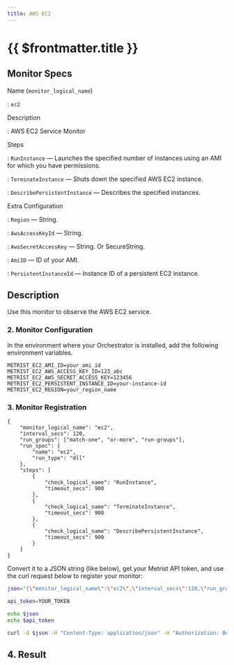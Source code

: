 ```yaml
---
title: AWS EC2
---
```


# {{ $frontmatter.title }}

## Monitor Specs

Name (`monitor_logical_name`)

: `ec2`

Description

: AWS EC2 Service Monitor

Steps

: `RunInstance` — Launches the specified number of instances using an AMI for which you have permissions.

: `TerminateInstance` — Shuts down the specified AWS EC2 instance.

: `DescribePersistentInstance` — Describes the specified instances.

Extra Configuration

: `Region` — String.

: `AwsAccessKeyId` — String.

: `AwsSecretAccessKey` — String. Or SecureString.

: `AmiID` — ID of your AMI.

: `PersistentInstanceId` — Instance ID of a persistent EC2 instance.

## Description

Use this monitor to observe the AWS EC2 service.


<!--@include: /parts/setup-in-a-nutshell.md-->


<!--@include: /parts/setup-detailed-steps-pre-requisites.md-->

### 2. Monitor Configuration

<!--@include: /parts/setup-detailed-steps-2-monitor-configuration.md-->

In the environment where your Orchestrator is installed, add the following environment variables.

```
METRIST_EC2_AMI_ID=your_ami_id
METRIST_EC2_AWS_ACCESS_KEY_ID=123_abc
METRIST_EC2_AWS_SECRET_ACCESS_KEY=123456
METRIST_EC2_PERSISTENT_INSTANCE_ID=your-instance-id
METRIST_EC2_REGION=your_region_name
```

<!--@include: /parts/setup-detailed-steps-2-monitor-configuration-env-vars.md-->

### 3. Monitor Registration

<!--@include: /parts/setup-detailed-steps-3-monitor-registration.md-->

```json{3-4}
{
	"monitor_logical_name": "ec2",
	"interval_secs": 120,
	"run_groups": ["match-one", "or-more", "run-groups"],
	"run_spec": {
		"name": "ec2",
		"run_type": "dll"
	},
	"steps": [
		{
			"check_logical_name": "RunInstance",
			"timeout_secs": 900
		},
		{
			"check_logical_name": "TerminateInstance",
			"timeout_secs": 900
		},
		{
			"check_logical_name": "DescribePersistentInstance",
			"timeout_secs": 900
		}
	]
}
```

Convert it to a JSON string (like below), get your Metrist API token, and use the curl request below to register your monitor:

```sh
json="{\"monitor_logical_name\":\"ec2\",\"interval_secs\":120,\"run_groups\":[\"match-one\",\"or-more\",\"run-groups\"],\"run_spec\":{\"name\":\"ec2\",\"run_type\":\"DLL\"},\"steps\":[{\"check_logical_name\":\"RunInstance\",\"timeout_secs\":900},{\"check_logical_name\":\"TerminateInstance\",\"timeout_secs\":900},{\"check_logical_name\":\"DescribePersistentInstance\",\"timeout_secs\":900}]}"

api_token=YOUR_TOKEN

echo $json
echo $api_token

curl -d $json -H "Content-Type: application/json" -H "Authorization: Bearer $api_token" 'https://app.metrist.io/api/v0/monitor-config'

```

<!--@include: /parts/setup-detailed-steps-3-monitor-registration-api-tip.md-->

<!--@include: /parts/setup-detailed-steps-3-monitor-registration-stdout.md-->

## 4. Result

<!--@include: /parts/setup-detailed-steps-4-result.md-->
